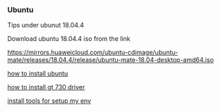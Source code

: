 ### Ubuntu

Tips under ubunut 18.04.4

Download ubuntu 18.04.4 iso from the link

https://mirrors.huaweicloud.com/ubuntu-cdimage/ubuntu-mate/releases/18.04.4/release/ubuntu-mate-18.04-desktop-amd64.iso

[how to install ubuntu](install_os.md)

[how to install gt 730 driver](install_driver_gt730.md)

[install tools for setup my env](install-tools-for-setup-my-env.md)
